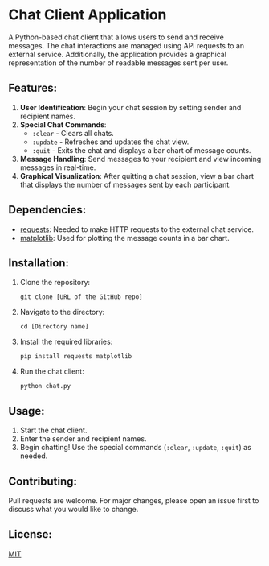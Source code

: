# Chat Client Application

A Python-based chat client that allows users to send and receive messages. The chat interactions are managed using API requests to an external service. Additionally, the application provides a graphical representation of the number of readable messages sent per user.

## Features:

1. **User Identification**: Begin your chat session by setting sender and recipient names.
2. **Special Chat Commands**:
    - `:clear` - Clears all chats.
    - `:update` - Refreshes and updates the chat view.
    - `:quit` - Exits the chat and displays a bar chart of message counts.
3. **Message Handling**: Send messages to your recipient and view incoming messages in real-time.
4. **Graphical Visualization**: After quitting a chat session, view a bar chart that displays the number of messages sent by each participant.

## Dependencies:

- [requests](https://pypi.org/project/requests/): Needed to make HTTP requests to the external chat service.
- [matplotlib](https://matplotlib.org/stable/users/installing.html): Used for plotting the message counts in a bar chart.

## Installation:

1. Clone the repository:
   ```
   git clone [URL of the GitHub repo]
   ```
2. Navigate to the directory:
   ```
   cd [Directory name]
   ```
3. Install the required libraries:
   ```
   pip install requests matplotlib
   ```
4. Run the chat client:
   ```
   python chat.py
   ```

## Usage:

1. Start the chat client.
2. Enter the sender and recipient names.
3. Begin chatting! Use the special commands (`:clear`, `:update`, `:quit`) as needed.

## Contributing:

Pull requests are welcome. For major changes, please open an issue first to discuss what you would like to change.

## License:

[MIT](LICENSE.txt)
